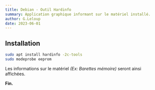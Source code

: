 ```yaml
---
title: Debian - Outil Hardinfo
summary: Application graphique informant sur le matériel installé.
author: G.Leloup
date: 2023-06-01
---
```


## Installation

```bash
sudo apt install hardinfo -2c-tools
sudo modeprobe eeprom
```

Les informations sur le matériel *(Ex: Barettes mémoire)* seront ainsi affichées.

**Fin.**
